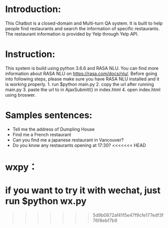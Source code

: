 # Introduction:
This Chatbot is a closed-domain and Multi-turn QA system. It is built to help people find restaurants and search the information of specific restaurants. The restaurant information is provided by Yelp through Yelp API.

# Instruction:
This system is build using python 3.6.6 and RASA NLU. You can find more information about RASA NLU on https://rasa.com/docs/nlu/. Before going into following steps, please make sure you have RASA NLU installed and it is working properly.
	1. run $python main.py
	2. copy the url after running main.py
	3. paste the url to in AjaxSubmitl() in index.html
	4. open index.html using broswer.


# Samples sentences:
-	Tell me the address of Dumpling House
-	Find me a French restaurant 
-	Can you find me a japanese restaurant in Vancouver?
-	Do you know any restaurants opening at 17:30?
<<<<<<< HEAD

# wxpy：
if you want to try it with wechat, just run $python wx.py
=======
>>>>>>> 5d9b0872af41f5e47f9cfe177edf3f76f8ebf7b9
